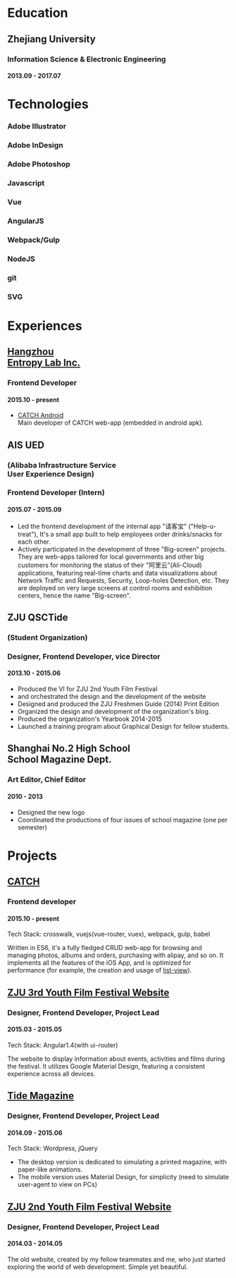 # Education

## Zhejiang University
### Information Science & Electronic Engineering
#### 2013.09 - 2017.07

# Technologies
### Adobe Illustrator  
### Adobe InDesign  
### Adobe Photoshop  
### Javascript  
### Vue
### AngularJS  
### Webpack/Gulp
### NodeJS  
### git  
### SVG  

# Experiences

## [Hangzhou <br>Entropy Lab Inc.](http://catch.cc/)
### Frontend Developer
#### 2015.10 - present
- [CATCH Android](http://app.catch.cc/?skipintro)<br>
  Main developer of CATCH web-app (embedded in android apk).
  
## AIS UED
### (Alibaba Infrastructure Service <br> User Experience Design)
### Frontend Developer (Intern)
#### 2015.07 - 2015.09
- Led the frontend development of the internal app "请客宝" ("Help-u-treat"), 
  It's a small app built to help employees order drinks/snacks for each other.
- Actively participated in the development of three "Big-screen" projects. 
  They are web-apps tailored for local governments and other big customers for monitoring the status of their "阿里云"(Ali-Cloud) applications,
  featuring real-time charts and data visualizations about Network Traffic and Requests, Security, Loop-holes Detection, etc.
  They are deployed on very large screens at control rooms and exhibition centers, hence the name "Big-screen".

## ZJU QSCTide
### (Student Organization)
### Designer, Frontend Developer, vice Director
#### 2013.10 - 2015.06 
- Produced the VI for ZJU 2nd Youth Film Festival
- and orchestrated the design and the development of the website
- Designed and produced the ZJU Freshmen Guide (2014) Print Edition
- Organized the design and development of the organization's blog.
- Produced the organization's Yearbook 2014-2015
- Launched a training program about Graphical Design for fellow students.

## Shanghai No.2 High School<br>School Magazine Dept.
### Art Editor, Chief Editor
#### 2010 - 2013
- Designed the new logo
- Coordinated the productions of four issues of school magazine (one per semester) 

# Projects

## [CATCH](http://app.catch.cc/?skipintro)
### Frontend developer
#### 2015.10 - present

Tech Stack: crosswalk, vuejs(vue-router, vuex), webpack, gulp, babel

Written in ES6, it's a fully fledged CRUD web-app for browsing and managing photos, albums and orders, purchasing with alipay, and so on.
It implements all the features of the iOS App, and is optimized for performance (for example, the creation and usage of [list-view](https://github.com/CatchLabs/vue-list-view/)).

## [ZJU 3rd Youth Film Festival Website](http://yff.zjuqsc.com)
### Designer, Frontend Developer, Project Lead
#### 2015.03 - 2015.05

Tech Stack: Angular1.4(with ui-router)<br>

The website to display information about events, activities and films during the festival.
It utilizes Google Material Design, featuring a consistent experience across all devices.

## [Tide Magazine](http://tide.myqsc.com)
### Designer, Frontend Developer, Project Lead
#### 2014.09 - 2015.06
Tech Stack: Wordpress, jQuery

- The desktop version is dedicated to simulating a printed magazine, with paper-like animations.
- The mobile version uses Material Design, for simplicity (need to simulate user-agent to view on PCs)

## [ZJU 2nd Youth Film Festival Website](http://site.zjuqsc.com/zjuyff-2014)
### Designer, Frontend Developer, Project Lead
#### 2014.03 - 2014.05

The old website, created by my fellow teammates and me, who just started exploring the world of web development.
Simple yet beautiful.